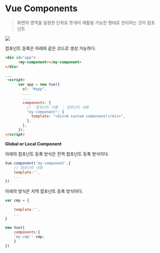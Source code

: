 # Vue Components

> 화면의 영역을 일정한 단위로 쪼개어 재활용 가능한 형태로 관리하는 것이 컴포넌트
>

<img src="C:\Users\MSI\Desktop\Career\Study\SW_Study\About_Frontend\2.Pictures\components.png">

컴포넌트 등록은 아래와 같은 코드로 생성 가능하다.

```html
<div id="app">
      <my-component></my-component>
</div>

...
 <script>
      var app = new Vue({
        el: "#app",
        ....
        ....
        components: {
          // '컴포넌트 이름' : 컴포넌트 내용
          "my-component": {
            template: "<div>A custom component!</div>",
          },
        },
      });
</script>
```

**Global or Local Component**

아래의 컴포넌트 등록 방식은 전역 컴포넌트 등록 방식이다.

```js
Vue.component('my-component',{
    // 컴포넌트 내용
    template:'',
    ...
})
```

아래의 방식은 지역 컴포넌트 등록 방식이다.

```js
var cmp = {
    
    template:'',
    ...
}
    
new Vue({
    components:{
    'my-cmp': cmp;
	}
})
```